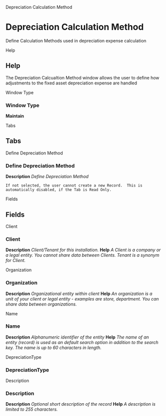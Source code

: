 
Depreciation Calculation Method
# Depreciation Calculation Method


Define Calculation Methods used in depreciation expense calculation

Help
## Help

The Depreciation Calcualtion Method window allows the user to define how adjustments to the fixed asset depreciation expense are handled

Window Type
### Window Type

**Maintain**


Tabs
## Tabs


Define Depreciation Method
### Define Depreciation Method

**Description**
 *Define Depreciation Method*

```
If not selected, the user cannot create a new Record.  This is automatically disabled, if the Tab is Read Only.
```
Fields
## Fields


Client
### Client

**Description**
 *Client/Tenant for this installation.*
**Help**
 *A Client is a company or a legal entity. You cannot share data between Clients. Tenant is a synonym for Client.*

Organization
### Organization

**Description**
 *Organizational entity within client*
**Help**
 *An organization is a unit of your client or legal entity - examples are store, department. You can share data between organizations.*

Name
### Name

**Description**
 *Alphanumeric identifier of the entity*
**Help**
 *The name of an entity (record) is used as an default search option in addition to the search key. The name is up to 60 characters in length.*

DepreciationType
### DepreciationType


Description
### Description

**Description**
 *Optional short description of the record*
**Help**
 *A description is limited to 255 characters.*
